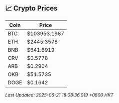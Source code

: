 ## 📈 Crypto Prices

| Coin | Price |
| ---- | ----- |
| BTC | $103953.1987 |
| ETH | $2445.3578 |
| BNB | $641.6919 |
| CRV | $0.5778 |
| ARB | $0.2904 |
| OKB | $51.5735 |
| DOGE | $0.1642 |

_Last Updated: 2025-06-21 18:08:36.019 +0800 HKT_